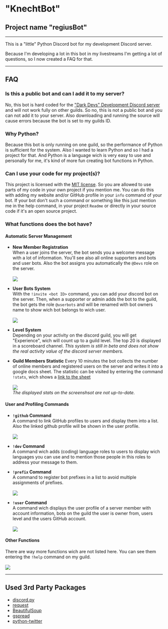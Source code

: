 # "KnechtBot"
## Project name "regiusBot"
---

This is a "little" Python Discord bot for my development Discord server.

Because I'm developing a lot in this bot in my livestreams I'm getting a lot of questions, so I now created a FAQ for that.

---

## FAQ

### Is this a public bot and can I add it to my server?
No, this bot is hard coded for the ["Dark Devs" Development Discord server](http://discord.zekro.de) and will not work fully on other guilds. So no, this is not a public bot and you can not add it to your server. Also downloading and running the source will cause errors because the bot is set to my guilds ID.

### Why Python?
Because this bot is only running on one guild, so the performance of Python is sufficient for the system. Also I wanted to learn Python and so I had a project for that. And Python is a language wich is very easy to use and personally for me, it's kind of more fun creating bot functions in Python.

### Can I use your code for my project(s)?
This project is licensed with the [MIT license](https://github.com/zekroTJA/regiusBot/blob/master/LICENSE). So you are allowed to use parts of my code in your own project if you mention me. You can do this with adding my website and/or GitHub profile in your `info` command of your bot. If your bot don't such a command or something like this just mention me in the help command, in your project `Readme` or directly in your source code if it's an open source project.

### What functions does the bot have?

#### Automatic Server Management
- **New Member Registration**<br>
When a user joins the server, the bot sends you a welcome message with a lot of information. You'll see also all online supporters and bots and user bots. Also the bot assigns you automatically the `@Devs` role on the server.<br><br>
![](https://image.prntscr.com/image/qkyBC7FMRoyVhihKZ_ZaHg.png)

- **User Bots System**<br>
With the `!invite <bot ID>` command, you can add your discord bot on the server. Then, when a supporter or admin adds the bot to the guild, the bot gets the role `@userbots` and will be renamed with bot owners name to show wich bot belongs to wich user.<br><br>
![](https://image.prntscr.com/image/HypIvJSBRbuuBFZ-8wzE4w.png)

- **Level System**<br>
Depending on your activity on the discord guild, you will get "Experience", wich will count up to a guild level. The top 20 is displayed in a scoreboard channel. *This system is still in beta and does not show the real activity value of the discord server members.*

- **Guild Members Statistic**
Every 10 minutes the bot collects the number of online members and registered users on the server and writes it into a google docs sheet. The statistic can be visited by entering the command `!stats`, wich shows a [link to the sheet](s.zekro.de/dcstats)<br><br>
![](https://image.prntscr.com/image/tZgRIuUOSXm0StaLrZnErg.png)<br>
*The displayed stats on the screenshsot are not up-to-date.*

#### User and Profiling Commands

- **`!github` Command**<br>
A command to link GitHub profiles to users and display them into a list. Also the linked github profile will  be shown in the user profile.<br><br>
![](https://image.prntscr.com/image/DFuvO_UVS7iCTlYbu37IaA.png)

- **`!dev` Command**<br>
A command wich adds (coding) language roles to users to display wich languages you can use and to mention those people in this roles to address your message to them.

- **`!prefix` Command**<br>
A command to register bot prefixes in a list to avoid multiple assignments of prefixes.<br><br>
![](https://image.prntscr.com/image/2fweIogOTuCdHDFWCKLXJA.png)

- **`!user` Command**<br>
A command wich displays the user profile of a server member with account information, bots on the guild the user is owner from, users level and the users GitHub account.<br><br>
![](https://image.prntscr.com/image/3JR38aFHT__sh_AOYr9xnA.png)

#### Other Functions

There are way more functions wich are not listed here. You can see them entering the `!help` command on my guild.<br><br>
![](https://image.prntscr.com/image/JL64h8wQRiWzWFtshewBaw.png)

---

## Used 3rd Party Packages

- [discord.py](https://github.com/Rapptz/discord.py)
- [request](https://pypi.python.org/pypi/requests)
- [BeautifulSoup](https://github.com/waylan/beautifulsoup)
- [gspread](https://github.com/burnash/gspread)
- [python-twitter](https://github.com/bear/python-twitter)
